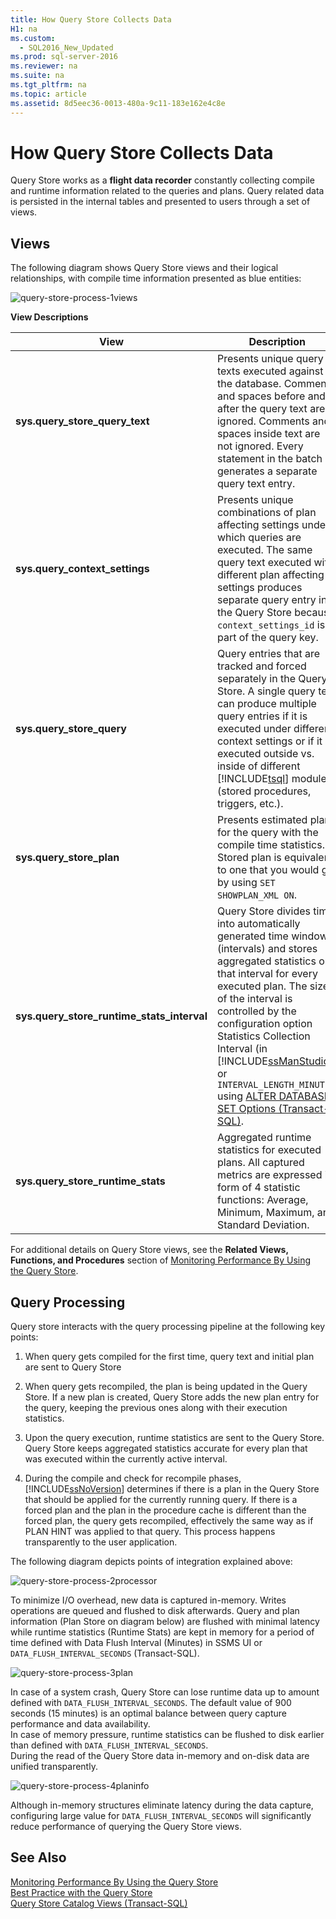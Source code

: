 ```yaml
---
title: How Query Store Collects Data
H1: na
ms.custom: 
  - SQL2016_New_Updated
ms.prod: sql-server-2016
ms.reviewer: na
ms.suite: na
ms.tgt_pltfrm: na
ms.topic: article
ms.assetid: 8d5eec36-0013-480a-9c11-183e162e4c8e
---
```

# How Query Store Collects Data
  Query Store works as a **flight data recorder** constantly collecting compile and runtime information related to the queries and plans. Query related data is persisted in the internal tables and presented to users through a set of views.  
  
## Views  
 The following diagram shows Query Store views and their logical relationships, with compile time information presented as blue entities:  
  
 ![query-store-process-1views](../../Topics/TopicNameNotContainA/media/query-store-process-1views.png "query-store-process-1views")  
  
 **View Descriptions**  
  
|View|Description|  
|----------|-----------------|  
|**sys.query_store_query_text**|Presents unique query texts executed against the database. Comments and spaces before and after the query text are ignored. Comments and spaces inside text are not ignored. Every statement in the batch generates a separate query text entry.|  
|**sys.query_context_settings**|Presents unique combinations of plan affecting settings under which queries are executed. The same query text executed with different plan affecting settings produces separate query entry in the Query Store because `context_settings_id` is part of the query key.|  
|**sys.query_store_query**|Query entries that are tracked and forced separately in the Query Store. A single query text can produce multiple query entries if it is executed under different context settings or if it is executed outside vs. inside of different [!INCLUDE[tsql](../../Topics/TopicNameContainA/includes/tsql_md.md)] modules (stored procedures, triggers, etc.).|  
|**sys.query_store_plan**|Presents estimated plan for the query with the compile time statistics. Stored plan is equivalent to one that you would get by using `SET SHOWPLAN_XML ON`.|  
|**sys.query_store_runtime_stats_interval**|Query Store divides time into automatically generated time windows (intervals) and stores aggregated statistics on that interval for every executed plan. The size of the interval is controlled by the configuration option Statistics Collection Interval (in [!INCLUDE[ssManStudio](../../Topics/TopicNameContainA/includes/ssManStudio_md.md)]) or `INTERVAL_LENGTH_MINUTES` using [ALTER DATABASE SET Options &#40;Transact-SQL&#41;](../Topic/ALTER%20DATABASE%20SET%20Options%20\(Transact-SQL\).md).|  
|**sys.query_store_runtime_stats**|Aggregated runtime statistics for executed plans. All captured metrics are expressed in form of 4 statistic functions: Average, Minimum, Maximum, and Standard Deviation.|  
  
 For additional details on Query Store views, see the **Related Views, Functions, and Procedures** section of [Monitoring Performance By Using the Query Store](https://msdn.microsoft.com/library/dn817826.aspx).  
  
## Query Processing  
 Query store interacts with the query processing pipeline at the following key points:  
  
1.  When query gets compiled for the first time, query text and initial plan are sent to Query Store  
  
2.  When query gets recompiled, the plan is being updated in the Query Store. If a new plan is created, Query Store adds the new plan entry for the query, keeping the previous ones along with their execution statistics.  
  
3.  Upon the query execution, runtime statistics are sent to the Query Store. Query Store keeps aggregated statistics accurate for every plan that was executed within the currently active interval.  
  
4.  During the compile and check for recompile phases, [!INCLUDE[ssNoVersion](../../Topics/TopicNameContainA/includes/ssNoVersion_md.md)] determines if there is a plan in the Query Store that should be applied for the currently running query. If there is a forced plan and the plan in the procedure cache is different than the forced plan, the query gets recompiled, effectively the same way as if PLAN HINT was applied to that query. This process happens transparently to the user application.  
  
 The following diagram depicts points of integration explained above:  
  
 ![query-store-process-2processor](../../Topics/TopicNameNotContainA/media/query-store-process-2processor.png "query-store-process-2processor")  
  
 To minimize I/O overhead, new data is captured in-memory. Writes operations are queued and flushed to disk afterwards. Query and plan information (Plan Store on diagram below) are flushed with minimal latency while runtime statistics (Runtime Stats) are kept in memory for a period of time defined with Data Flush Interval (Minutes) in SSMS UI or `DATA_FLUSH_INTERVAL_SECONDS` (Transact-SQL).  
  
 ![query-store-process-3plan](../../Topics/TopicNameNotContainA/media/query-store-process-3.png "query-store-process-3")  
  
 In case of a system crash, Query Store can lose runtime data up to amount defined with `DATA_FLUSH_INTERVAL_SECONDS`. The default value of 900 seconds (15 minutes) is an optimal balance between query capture performance and data availability.  
In case of memory pressure, runtime statistics can be flushed to disk earlier than defined with `DATA_FLUSH_INTERVAL_SECONDS`.  
During the read of the Query Store data in-memory and on-disk data are unified transparently.  
  
 ![query-store-process-4planinfo](../../Topics/TopicNameNotContainA/media/query-store-process-4planinfo.png "query-store-process-4planinfo")  
  
 Although in-memory structures eliminate latency during the data capture, configuring large value for `DATA_FLUSH_INTERVAL_SECONDS` will significantly reduce performance of querying the Query Store views.  
  
## See Also  
 [Monitoring Performance By Using the Query Store](../../Topics/TopicNameNotContainA/Monitoring-Performance-By-Using-the-Query-Store.md)   
 [Best Practice with the Query Store](../../Topics/TopicNameNotContainA/Best-Practice-with-the-Query-Store.md)   
 [Query Store Catalog Views &#40;Transact-SQL&#41;](../Topic/Query%20Store%20Catalog%20Views%20\(Transact-SQL\).md)  
  
  
